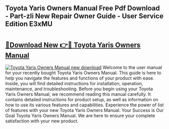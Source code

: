 ## Toyota Yaris Owners Manual Free Pdf Download - Part-zli New Repair Owner Guide - User Service Edition E3xMU

# <h2><a href="http://cf19238.oget.top/?id=Toyota+Yaris+Owners+Manual">🔗Download New 👉🔴 Toyota Yaris Owners Manual</a></h2>

[![Toyota Yaris Owners Manual new download](https://i.imgur.com/5g1atiW.png)](http://cf19238.oget.top/?id=Toyota+Yaris+Owners+Manual)
Welcome to the user manual for your recently bought Toyota Yaris Owners Manual. This guide is here to help you navigate the features and functions of your product with ease. Inside, you will find detailed instructions for installation, operation, maintenance, and troubleshooting. Before you begin using your Toyota Yaris Owners Manual, we recommend reading this manual carefully. It contains detailed instructions for product setup, as well as information on how to use its various features and capabilities. Experience the power of list of features with your new Toyota Yaris Owners Manual. Your Success is Our Goal Toyota Yaris Owners Manual. We are here to ensure your complete satisfaction with your new product.

